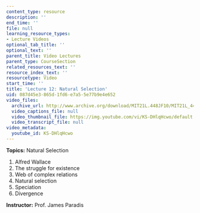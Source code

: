 ```yaml
---
content_type: resource
description: ''
end_time: ''
file: null
learning_resource_types:
- Lecture Videos
optional_tab_title: ''
optional_text: ''
parent_title: Video Lectures
parent_type: CourseSection
related_resources_text: ''
resource_index_text: ''
resourcetype: Video
start_time: ''
title: 'Lecture 12: Natural Selection'
uid: 087d45e3-865d-1fd6-e7a5-5e77b9e4e652
video_files:
  archive_url: http://www.archive.org/download/MIT21L.448JF10/MIT21L_448JF10_lec12_300k.mp4
  video_captions_file: null
  video_thumbnail_file: https://img.youtube.com/vi/KS-DHlqHcwo/default.jpg
  video_transcript_file: null
video_metadata:
  youtube_id: KS-DHlqHcwo
---
```


**Topics:** Natural Selection

1.  Alfred Wallace
2.  The struggle for existence
3.  Web of complex relations
4.  Natural selection
5.  Speciation
6.  Divergence

**Instructor:** Prof. James Paradis